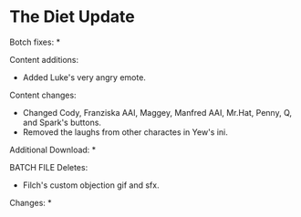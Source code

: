 # The Diet Update

Botch fixes:
  * 
  
Content additions:
  * Added Luke's very angry emote.
 
Content changes:
  * Changed  Cody, Franziska AAI, Maggey, Manfred AAI, Mr.Hat, Penny, Q, and Spark's buttons.
  * Removed the laughs from other charactes in Yew's ini.

Additional Download:
  * 
 
BATCH FILE
Deletes:
  * Filch's custom objection gif and sfx.
  
Changes:
  * 
 
